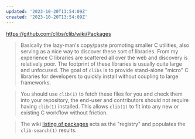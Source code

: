```yaml
---
updated: '2023-10-20T13:54:09Z'
created: '2023-10-20T13:54:09Z'
---
```

https://github.com/clibs/clib/wiki/Packages

> Basically the lazy-man's copy/paste promoting smaller C utilities, also serving as a nice way to discover these sort of libraries. From my experience C libraries are scattered all over the web and discovery is relatively poor. The footprint of these libraries is usually quite large and unfocused. The goal of `clibs` is to provide stand-alone "micro" C libraries for developers to quickly install without coupling to large frameworks.

> You should use `clib(1)` to fetch these files for you and check them into your repository, the end-user and contributors should not require having `clib(1)` installed. This allows `clib(1)` to fit into any new or existing C workflow without friction.

> The wiki [listing of packages](https://github.com/clibs/clib/wiki/Packages) acts as the "registry" and populates the `clib-search(1)` results.